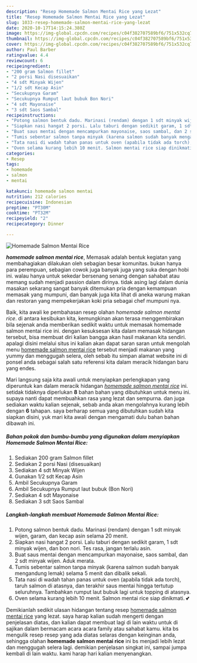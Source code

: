 ```yaml
---
description: "Resep Homemade Salmon Mentai Rice yang Lezat"
title: "Resep Homemade Salmon Mentai Rice yang Lezat"
slug: 1033-resep-homemade-salmon-mentai-rice-yang-lezat
date: 2020-10-17T14:15:24.380Z
image: https://img-global.cpcdn.com/recipes/c04f382707589bf6/751x532cq70/homemade-salmon-mentai-rice-foto-resep-utama.jpg
thumbnail: https://img-global.cpcdn.com/recipes/c04f382707589bf6/751x532cq70/homemade-salmon-mentai-rice-foto-resep-utama.jpg
cover: https://img-global.cpcdn.com/recipes/c04f382707589bf6/751x532cq70/homemade-salmon-mentai-rice-foto-resep-utama.jpg
author: Paul Barber
ratingvalue: 4.4
reviewcount: 6
recipeingredient:
- "200 gram Salmon fillet"
- "2 porsi Nasi disesuaikan"
- "4 sdt Minyak Wijen"
- "1/2 sdt Kecap Asin"
- "Secukupnya Garam"
- "Secukupnya Rumput laut bubuk Bon Nori"
- "4 sdt Mayonaise"
- "3 sdt Saos Sambal"
recipeinstructions:
- "Potong salmon bentuk dadu. Marinasi (rendam) dengan 1 sdt minyak wijen, garam, dan kecap asin selama 20 menit."
- "Siapkan nasi hangat 2 porsi. Lalu taburi dengan sedikit garam, 1 sdt minyak wijen, dan bon nori. Tes rasa, jangan terlalu asin."
- "Buat saus mentai dengan mencampurkan mayonaise, saos sambal, dan 2 sdt minyak wijen. Aduk merata."
- "Tumis sebentar salmon tanpa minyak (karena salmon sudah banyak mengandung lemak) selama 5 menit dan dibalik sekali."
- "Tata nasi di wadah tahan panas untuk oven (apabila tidak ada torch), taruh salmon di atasnya, dan terakhir saus mentai hingga tertutup seluruhnya. Tambahkan rumput laut bubuk lagi untuk topping di atasnya."
- "Oven selama kurang lebih 10 menit. Salmon mentai rice siap dinikmati. 💕"
categories:
- Resep
tags:
- homemade
- salmon
- mentai

katakunci: homemade salmon mentai 
nutrition: 212 calories
recipecuisine: Indonesian
preptime: "PT30M"
cooktime: "PT32M"
recipeyield: "2"
recipecategory: Dinner

---
```



![Homemade Salmon Mentai Rice](https://img-global.cpcdn.com/recipes/c04f382707589bf6/751x532cq70/homemade-salmon-mentai-rice-foto-resep-utama.jpg)

<b><i>homemade salmon mentai rice</i></b>, Memasak adalah bentuk kegiatan yang membahagiakan dilakukan oleh sebagian besar komunitas. bukan hanya para perempuan, sebagian cowok juga banyak juga yang suka dengan hobi ini. walau hanya untuk sekedar bersenang senang dengan sahabat atau memang sudah menjadi passion dalam dirinya. tidak asing lagi dalam dunia masakan sekarang sangat banyak ditemukan pria dengan kemampuan memasak yang mumpuni, dan banyak juga kita lihat di aneka warung makan dan restoran yang mempekerjakan koki pria sebagai chef mumpuni nya.



Baik, kita awali ke pembahasan resep olahan <i>homemade salmon mentai rice</i>. di antara kesibukan kita, kemungkinan akan terasa menggembirakan bila sejenak anda memberikan sedikit waktu untuk memasak homemade salmon mentai rice ini. dengan kesuksesan kita dalam memasak hidangan tersebut, bisa membuat diri kalian bangga akan hasil makanan kita sendiri. apalagi disini melalui situs ini kalian akan dapat saran saran untuk mengolah menu <u>homemade salmon mentai rice</u> tersebut menjadi makanan yang yummy dan menggugah selera, oleh sebab itu simpan alamat website ini di ponsel anda sebagai salah satu referensi kita dalam meracik hidangan baru yang endes.


Mari langsung saja kita awali untuk menyiapkan perlengkapan yang diperuntuk kan dalam meracik hidangan <u><i>homemade salmon mentai rice</i></u> ini. setidak tidaknya diperlukan <b>8</b> bahan bahan yang dibutuhkan untuk menu ini. supaya nanti dapat membuahkan rasa yang lezat dan sempurna. dan juga sediakan waktu kalian sejenak, sebab anda akan mengolahnya kurang lebih dengan <b>6</b> tahapan. saya berharap semua yang dibutuhkan sudah kita siapkan disini, yuk mari kita awali dengan mengamati dulu bahan bahan dibawah ini.

<!--inarticleads1-->

##### Bahan pokok dan bumbu-bumbu yang digunakan dalam menyiapkan Homemade Salmon Mentai Rice:

1. Sediakan 200 gram Salmon fillet
1. Sediakan 2 porsi Nasi (disesuaikan)
1. Sediakan 4 sdt Minyak Wijen
1. Gunakan 1/2 sdt Kecap Asin
1. Ambil Secukupnya Garam
1. Ambil Secukupnya Rumput laut bubuk (Bon Nori)
1. Sediakan 4 sdt Mayonaise
1. Sediakan 3 sdt Saos Sambal




<!--inarticleads2-->

##### Langkah-langkah membuat Homemade Salmon Mentai Rice:

1. Potong salmon bentuk dadu. Marinasi (rendam) dengan 1 sdt minyak wijen, garam, dan kecap asin selama 20 menit.
1. Siapkan nasi hangat 2 porsi. Lalu taburi dengan sedikit garam, 1 sdt minyak wijen, dan bon nori. Tes rasa, jangan terlalu asin.
1. Buat saus mentai dengan mencampurkan mayonaise, saos sambal, dan 2 sdt minyak wijen. Aduk merata.
1. Tumis sebentar salmon tanpa minyak (karena salmon sudah banyak mengandung lemak) selama 5 menit dan dibalik sekali.
1. Tata nasi di wadah tahan panas untuk oven (apabila tidak ada torch), taruh salmon di atasnya, dan terakhir saus mentai hingga tertutup seluruhnya. Tambahkan rumput laut bubuk lagi untuk topping di atasnya.
1. Oven selama kurang lebih 10 menit. Salmon mentai rice siap dinikmati. 💕




Demikianlah sedikit ulasan hidangan tentang resep <u>homemade salmon mentai rice</u> yang lezat. saya harap kalian sudah mengerti dengan penjelasan diatas, dan kalian dapat membuat lagi di lain waktu untuk di sajikan dalam bermacam acara acara family atau sahabat kamu. kita bs mengulik resep resep yang ada diatas selaras dengan keinginan anda, sehingga olahan <b>homemade salmon mentai rice</b> ini bs menjadi lebih lezat dan menggugah selera lagi. demikian penjelasan singkat ini, sampai jumpa kembali di lain waktu. kami harap hari kalian menyenangkan.
